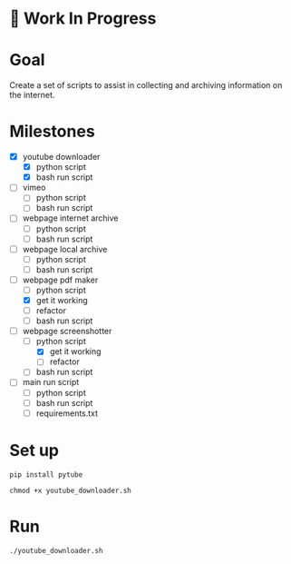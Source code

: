 # 🚧 Work In Progress

# **Goal**

Create a set of scripts to assist in collecting and archiving information on the internet.

# **Milestones**

- [x] youtube downloader
  - [x] python script
  - [x] bash run script
- [ ] vimeo
  - [ ] python script
  - [ ] bash run script
- [ ] webpage internet archive
  - [ ] python script
  - [ ] bash run script
- [ ] webpage local archive
  - [ ] python script
  - [ ] bash run script
- [ ] webpage pdf maker
  - [ ] python script
  - [x] get it working
  - [ ] refactor
  - [ ] bash run script
- [ ] webpage screenshotter
  - [ ] python script
    - [x] get it working
    - [ ] refactor
  - [ ] bash run script
- [ ] main run script
  - [ ] python script
  - [ ] bash run script
  - [ ] requirements.txt

# **Set up**

`pip install pytube`

`chmod +x youtube_downloader.sh`

# **Run**

`./youtube_downloader.sh`
